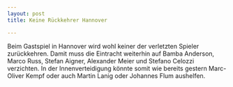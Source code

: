 ```yaml
---
layout: post
title: Keine Rückkehrer Hannover

---
```


Beim Gastspiel in Hannover wird wohl keiner der verletzten Spieler zurückkehren. Damit muss die Eintracht weiterhin auf Bamba Anderson, Marco Russ, Stefan Aigner, Alexander Meier und Stefano Celozzi verzichten. In der Innenverteidigung könnte somit wie bereits gestern Marc-Oliver Kempf oder auch Martin Lanig oder Johannes Flum aushelfen.


